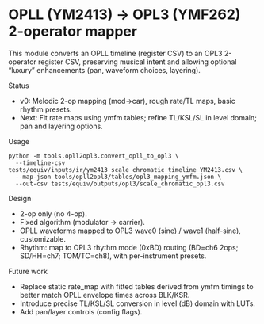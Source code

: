 # OPLL (YM2413) → OPL3 (YMF262) 2-operator mapper

This module converts an OPLL timeline (register CSV) to an OPL3 2-operator register CSV, preserving musical intent and allowing optional “luxury” enhancements (pan, waveform choices, layering).

Status
- v0: Melodic 2-op mapping (mod→car), rough rate/TL maps, basic rhythm presets.
- Next: Fit rate maps using ymfm tables; refine TL/KSL/SL in level domain; pan and layering options.

Usage
```
python -m tools.opll2opl3.convert_opll_to_opl3 \
  --timeline-csv tests/equiv/inputs/ir/ym2413_scale_chromatic_timeline_YM2413.csv \
  --map-json tools/opll2opl3/tables/opl3_mapping_ymfm.json \
  --out-csv tests/equiv/outputs/opl3/scale_chromatic_opl3.csv
```

Design
- 2-op only (no 4-op).
- Fixed algorithm (modulator → carrier).
- OPLL waveforms mapped to OPL3 wave0 (sine) / wave1 (half-sine), customizable.
- Rhythm: map to OPL3 rhythm mode (0xBD) routing (BD=ch6 2ops; SD/HH=ch7; TOM/TC=ch8), with per-instrument presets.

Future work
- Replace static rate_map with fitted tables derived from ymfm timings to better match OPLL envelope times across BLK/KSR.
- Introduce precise TL/KSL/SL conversion in level (dB) domain with LUTs.
- Add pan/layer controls (config flags).